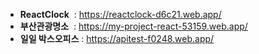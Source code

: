 - **ReactClock**&nbsp;&nbsp;: https://reactclock-d6c21.web.app/
- **부산관광명소**&nbsp;&nbsp;: https://my-project-react-53159.web.app/
- **일일 박스오피스**&nbsp;: https://apitest-f0248.web.app/
